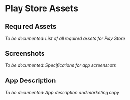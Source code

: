 # Play Store Assets

## Required Assets
*To be documented: List of all required assets for Play Store*

## Screenshots
*To be documented: Specifications for app screenshots*

## App Description
*To be documented: App description and marketing copy*
